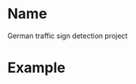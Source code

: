# Name
German traffic sign detection project 

# Example
<!-- <p align="center">
  <img  width="600" height="400" src=images/house_price.jpg>
</p> -->
